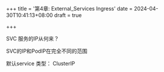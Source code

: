 +++
title = '第4章: External_Services Ingress'
date = 2024-04-30T10:41:13+08:00
draft = true

+++

SVC 服务的IP从何来？

SVC的IP和PodIP在完全不同的范围

默认service 类型： ClusterIP
